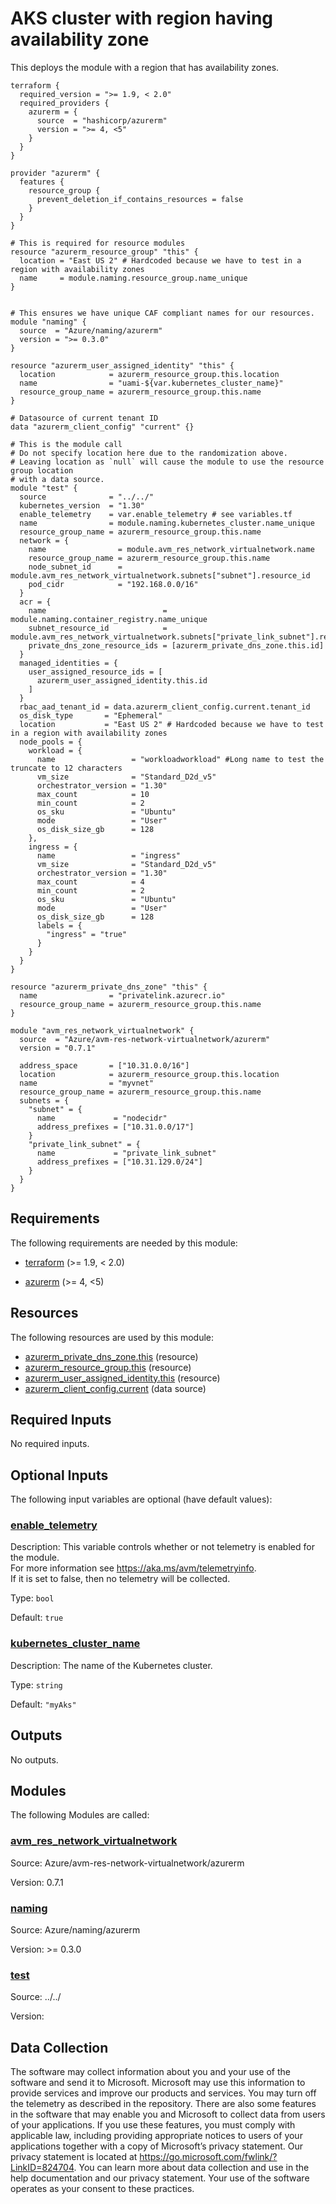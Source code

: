 <!-- BEGIN_TF_DOCS -->
# AKS cluster with region having availability zone

This deploys the module with a region that has availability zones.

```hcl
terraform {
  required_version = ">= 1.9, < 2.0"
  required_providers {
    azurerm = {
      source  = "hashicorp/azurerm"
      version = ">= 4, <5"
    }
  }
}

provider "azurerm" {
  features {
    resource_group {
      prevent_deletion_if_contains_resources = false
    }
  }
}

# This is required for resource modules
resource "azurerm_resource_group" "this" {
  location = "East US 2" # Hardcoded because we have to test in a region with availability zones
  name     = module.naming.resource_group.name_unique
}


# This ensures we have unique CAF compliant names for our resources.
module "naming" {
  source  = "Azure/naming/azurerm"
  version = ">= 0.3.0"
}

resource "azurerm_user_assigned_identity" "this" {
  location            = azurerm_resource_group.this.location
  name                = "uami-${var.kubernetes_cluster_name}"
  resource_group_name = azurerm_resource_group.this.name
}

# Datasource of current tenant ID
data "azurerm_client_config" "current" {}

# This is the module call
# Do not specify location here due to the randomization above.
# Leaving location as `null` will cause the module to use the resource group location
# with a data source.
module "test" {
  source              = "../../"
  kubernetes_version  = "1.30"
  enable_telemetry    = var.enable_telemetry # see variables.tf
  name                = module.naming.kubernetes_cluster.name_unique
  resource_group_name = azurerm_resource_group.this.name
  network = {
    name                = module.avm_res_network_virtualnetwork.name
    resource_group_name = azurerm_resource_group.this.name
    node_subnet_id      = module.avm_res_network_virtualnetwork.subnets["subnet"].resource_id
    pod_cidr            = "192.168.0.0/16"
  }
  acr = {
    name                          = module.naming.container_registry.name_unique
    subnet_resource_id            = module.avm_res_network_virtualnetwork.subnets["private_link_subnet"].resource_id
    private_dns_zone_resource_ids = [azurerm_private_dns_zone.this.id]
  }
  managed_identities = {
    user_assigned_resource_ids = [
      azurerm_user_assigned_identity.this.id
    ]
  }
  rbac_aad_tenant_id = data.azurerm_client_config.current.tenant_id
  os_disk_type       = "Ephemeral"
  location           = "East US 2" # Hardcoded because we have to test in a region with availability zones
  node_pools = {
    workload = {
      name                 = "workloadworkload" #Long name to test the truncate to 12 characters
      vm_size              = "Standard_D2d_v5"
      orchestrator_version = "1.30"
      max_count            = 10
      min_count            = 2
      os_sku               = "Ubuntu"
      mode                 = "User"
      os_disk_size_gb      = 128
    },
    ingress = {
      name                 = "ingress"
      vm_size              = "Standard_D2d_v5"
      orchestrator_version = "1.30"
      max_count            = 4
      min_count            = 2
      os_sku               = "Ubuntu"
      mode                 = "User"
      os_disk_size_gb      = 128
      labels = {
        "ingress" = "true"
      }
    }
  }
}

resource "azurerm_private_dns_zone" "this" {
  name                = "privatelink.azurecr.io"
  resource_group_name = azurerm_resource_group.this.name
}

module "avm_res_network_virtualnetwork" {
  source  = "Azure/avm-res-network-virtualnetwork/azurerm"
  version = "0.7.1"

  address_space       = ["10.31.0.0/16"]
  location            = azurerm_resource_group.this.location
  name                = "myvnet"
  resource_group_name = azurerm_resource_group.this.name
  subnets = {
    "subnet" = {
      name             = "nodecidr"
      address_prefixes = ["10.31.0.0/17"]
    }
    "private_link_subnet" = {
      name             = "private_link_subnet"
      address_prefixes = ["10.31.129.0/24"]
    }
  }
}
```

<!-- markdownlint-disable MD033 -->
## Requirements

The following requirements are needed by this module:

- <a name="requirement_terraform"></a> [terraform](#requirement\_terraform) (>= 1.9, < 2.0)

- <a name="requirement_azurerm"></a> [azurerm](#requirement\_azurerm) (>= 4, <5)

## Resources

The following resources are used by this module:

- [azurerm_private_dns_zone.this](https://registry.terraform.io/providers/hashicorp/azurerm/latest/docs/resources/private_dns_zone) (resource)
- [azurerm_resource_group.this](https://registry.terraform.io/providers/hashicorp/azurerm/latest/docs/resources/resource_group) (resource)
- [azurerm_user_assigned_identity.this](https://registry.terraform.io/providers/hashicorp/azurerm/latest/docs/resources/user_assigned_identity) (resource)
- [azurerm_client_config.current](https://registry.terraform.io/providers/hashicorp/azurerm/latest/docs/data-sources/client_config) (data source)

<!-- markdownlint-disable MD013 -->
## Required Inputs

No required inputs.

## Optional Inputs

The following input variables are optional (have default values):

### <a name="input_enable_telemetry"></a> [enable\_telemetry](#input\_enable\_telemetry)

Description: This variable controls whether or not telemetry is enabled for the module.  
For more information see <https://aka.ms/avm/telemetryinfo>.  
If it is set to false, then no telemetry will be collected.

Type: `bool`

Default: `true`

### <a name="input_kubernetes_cluster_name"></a> [kubernetes\_cluster\_name](#input\_kubernetes\_cluster\_name)

Description: The name of the Kubernetes cluster.

Type: `string`

Default: `"myAks"`

## Outputs

No outputs.

## Modules

The following Modules are called:

### <a name="module_avm_res_network_virtualnetwork"></a> [avm\_res\_network\_virtualnetwork](#module\_avm\_res\_network\_virtualnetwork)

Source: Azure/avm-res-network-virtualnetwork/azurerm

Version: 0.7.1

### <a name="module_naming"></a> [naming](#module\_naming)

Source: Azure/naming/azurerm

Version: >= 0.3.0

### <a name="module_test"></a> [test](#module\_test)

Source: ../../

Version:

<!-- markdownlint-disable-next-line MD041 -->
## Data Collection

The software may collect information about you and your use of the software and send it to Microsoft. Microsoft may use this information to provide services and improve our products and services. You may turn off the telemetry as described in the repository. There are also some features in the software that may enable you and Microsoft to collect data from users of your applications. If you use these features, you must comply with applicable law, including providing appropriate notices to users of your applications together with a copy of Microsoft’s privacy statement. Our privacy statement is located at <https://go.microsoft.com/fwlink/?LinkID=824704>. You can learn more about data collection and use in the help documentation and our privacy statement. Your use of the software operates as your consent to these practices.
<!-- END_TF_DOCS -->